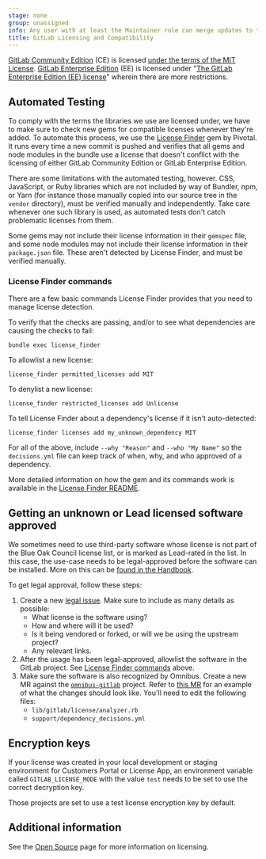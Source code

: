 ```yaml
---
stage: none
group: unassigned
info: Any user with at least the Maintainer role can merge updates to this content. For details, see https://docs.gitlab.com/ee/development/development_processes.html#development-guidelines-review.
title: GitLab Licensing and Compatibility
---
```


[GitLab Community Edition](https://gitlab.com/gitlab-org/gitlab-foss/) (CE) is licensed [under the terms of the MIT License](https://gitlab.com/gitlab-org/gitlab-foss/blob/master/LICENSE). [GitLab Enterprise Edition](https://gitlab.com/gitlab-org/gitlab/) (EE) is licensed under "[The GitLab Enterprise Edition (EE) license](https://gitlab.com/gitlab-org/gitlab/-/blob/master/ee/LICENSE)" wherein there are more restrictions.

## Automated Testing

To comply with the terms the libraries we use are licensed under, we have to make sure to check new gems for compatible licenses whenever they're added. To automate this process, we use the [License Finder](https://github.com/pivotal/LicenseFinder) gem by Pivotal. It runs every time a new commit is pushed and verifies that all gems and node modules in the bundle use a license that doesn't conflict with the licensing of either GitLab Community Edition or GitLab Enterprise Edition.

There are some limitations with the automated testing, however. CSS, JavaScript, or Ruby libraries which are not included by way of Bundler, npm, or Yarn (for instance those manually copied into our source tree in the `vendor` directory), must be verified manually and independently. Take care whenever one such library is used, as automated tests don't catch problematic licenses from them.

Some gems may not include their license information in their `gemspec` file, and some node modules may not include their license information in their `package.json` file. These aren't detected by License Finder, and must be verified manually.

### License Finder commands

There are a few basic commands License Finder provides that you need to manage license detection.

To verify that the checks are passing, and/or to see what dependencies are causing the checks to fail:

```shell
bundle exec license_finder
```

To allowlist a new license:

```shell
license_finder permitted_licenses add MIT
```

To denylist a new license:

```shell
license_finder restricted_licenses add Unlicense
```

To tell License Finder about a dependency's license if it isn't auto-detected:

```shell
license_finder licenses add my_unknown_dependency MIT
```

For all of the above, include `--why "Reason"` and `--who "My Name"` so the `decisions.yml` file can keep track of when, why, and who approved of a dependency.

More detailed information on how the gem and its commands work is available in the [License Finder README](https://github.com/pivotal/LicenseFinder).

## Getting an unknown or Lead licensed software approved

We sometimes need to use third-party software whose license is not part of the Blue Oak Council
license list, or is marked as Lead-rated in the list. In this case, the use-case needs to be
legal-approved before the software can be installed. More on this can be [found in the Handbook](https://handbook.gitlab.com/handbook/legal/product/#using-open-source-software).

To get legal approval, follow these steps:

1. Create a new [legal issue](https://gitlab.com/gitlab-com/legal-and-compliance/-/issues/new?issuable_template=general-legal-template). Make sure to include as many details as possible:
   - What license is the software using?
   - How and where will it be used?
   - Is it being vendored or forked, or will we be using the upstream project?
   - Any relevant links.
1. After the usage has been legal-approved, allowlist the software in the GitLab project.
   See [License Finder commands](#license-finder-commands) above.
1. Make sure the software is also recognized by Omnibus. Create a new MR against the [`omnibus-gitlab`](https://gitlab.com/gitlab-org/omnibus-gitlab)
   project. Refer to [this MR](https://gitlab.com/gitlab-org/omnibus-gitlab/-/merge_requests/6870)
   for an example of what the changes should look like. You'll need to edit the following files:
   - `lib/gitlab/license/analyzer.rb`
   - `support/dependency_decisions.yml`

## Encryption keys

If your license was created in your local development or staging environment for Customers Portal or License App, an environment variable called `GITLAB_LICENSE_MODE` with the value `test` needs to be set to use the correct decryption key.

Those projects are set to use a test license encryption key by default.

## Additional information

See the [Open Source](https://handbook.gitlab.com/handbook/engineering/open-source/#using-open-source-software) page for more information on licensing.
